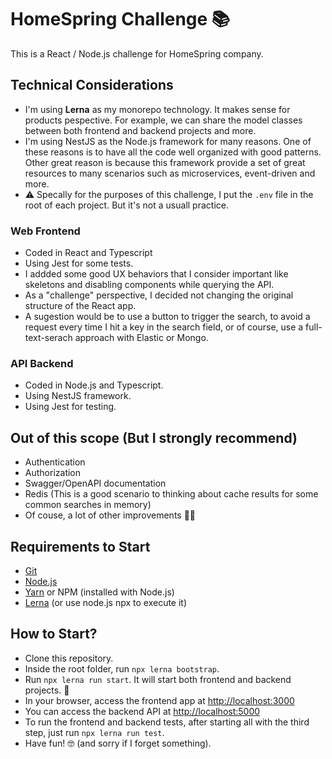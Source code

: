 # HomeSpring Challenge 📚
This is a React / Node.js challenge for HomeSpring company.

## Technical Considerations
- I'm using **Lerna** as my monorepo technology. It makes sense for products pespective. For example, we can share the model classes between both frontend and backend projects and more.
- I'm using NestJS as the Node.js framework for many reasons. One of these reasons is to have all the code well organized with good patterns. Other great reason is because this framework provide a set of great resources to many scenarios such as microservices, event-driven and more.
- ⚠️ Specally for the purposes of this challenge, I put the ``.env`` file in the root of each project. But it's not a usuall practice.

### Web Frontend
- Coded in React and Typescript
- Using Jest for some tests.
- I addded some good UX behaviors that I consider important like skeletons and disabling components while querying the API.
- As a "challenge" perspective, I decided not changing the original structure of the React app.
- A sugestion would be to use a button to trigger the search, to avoid a request every time I hit a key in the search field, or of course, use a full-text-serach approach with Elastic or Mongo.

### API Backend
- Coded in Node.js and Typescript.
- Using NestJS framework.
- Using Jest for testing.

## Out of this scope (But I strongly recommend)
- Authentication
- Authorization
- Swagger/OpenAPI documentation
- Redis (This is a good scenario to thinking about cache results for some common searches in memory)
- Of couse, a lot of other improvements 👍🏻

## Requirements to Start
- [Git](https://git-scm.com/)
- [Node.js](https://nodejs.org/en/)
- [Yarn](https://yarnpkg.com/) or NPM (installed with Node.js)
- [Lerna](https://lerna.js.org/) (or use node.js npx to execute it)

## How to Start?
- Clone this repository.
- Inside the root folder, run ``npx lerna bootstrap``.
- Run ``npx lerna run start``. It will start both frontend and backend projects. 🤩
- In your browser, access the frontend app at [http://localhost:3000](http://localhost:3000)
- You can access the backend API at [http://localhost:5000](http://localhost:5000)
- To run the frontend and backend tests, after starting all with the third step, just run ``npx lerna run test``.
- Have fun! 🤓 (and sorry if I forget something).
